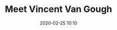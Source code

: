 ---
layout: post
title: Meet Vincent Van Gough
date: 2020-02-25 10:10
published: false
header_feature_image:
caption:
tags:    # use [tag1,tag2]
---